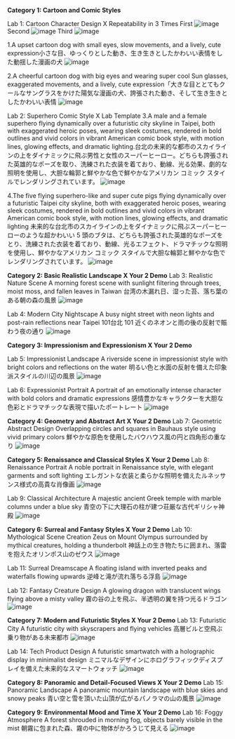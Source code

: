 **Category 1: Cartoon and Comic Styles**

Lab 1: Cartoon Character Design X Repeatability in 3 Times
First 
![image](https://github.com/user-attachments/assets/83fefbc2-0b43-4ba6-b40f-c7d8fd540b2e)
Second 
![image](https://github.com/user-attachments/assets/945954f7-9eca-4e90-9e02-c51a41ee4034)
Third
![image](https://github.com/user-attachments/assets/324f9fd1-e308-40ec-895b-f7e2383d87e0)

1.A upset cartoon dog with small eyes, slow movements, and a lively, cute expression小さな目、ゆっくりとした動き、生き生きとしたかわいい表情をした動揺した漫画の犬
![image](https://github.com/user-attachments/assets/2823ab23-aa1c-4824-80cb-2ac07be42f9a)

2.A cheerful cartoon dog with big eyes and wearing super cool Sun glasses, exaggerated movements, and a lively, cute expression「大きな目ととてもクールなサングラスをかけた陽気な漫画の犬、誇張された動き、そして生き生きとしたかわいい表情
![image](https://github.com/user-attachments/assets/5080d5a2-56ce-4cb2-a116-783b4e61134e)

Lab 2: Superhero Comic Style X Lab Template
3.A male and a female superhero flying dynamically over a futuristic city skyline in Taipei, both with exaggerated heroic poses, wearing sleek costumes, rendered in bold outlines and vivid colors in vibrant American comic book style, with motion lines, glowing effects, and dramatic lighting.台北の未来的な都市のスカイラインの上をダイナミックに飛ぶ男性と女性のスーパーヒーロー。どちらも誇張された英雄的なポーズを取り、洗練された衣装を着ており、動線、光る効果、劇的な照明を使用し、大胆な輪郭と鮮やかな色で鮮やかなアメリカン コミック スタイルでレンダリングされています。
![image](https://github.com/user-attachments/assets/09f80bb6-774c-499b-9d6d-0bf9dcf4ce5a)

4.The five flying superhero-like and super cute pigs flying dynamically over a futuristic Taipei city skyline, both with exaggerated heroic poses, wearing sleek costumes, rendered in bold outlines and vivid colors in vibrant American comic book style, with motion lines, glowing effects, and dramatic lighting 未来的な台北市のスカイラインの上をダイナミックに飛ぶスーパーヒーローのような超かわいい 5 頭のブタは、どちらも誇張された英雄的なポーズをとり、洗練された衣装を着ており、動線、光るエフェクト、ドラマチックな照明を使用し、鮮やかなアメリカン コミック スタイルで大胆な輪郭と鮮やかな色でレンダリングされています。
![image](https://github.com/user-attachments/assets/866ba9bb-87b7-451f-8ecc-e2d16db0c39c)


**Category 2: Basic Realistic Landscape X Your 2 Demo**
Lab 3: Realistic Nature Scene
A morning forest scene with sunlight filtering through trees, moist moss, and fallen leaves in Taiwan 台湾の木漏れ日、湿った苔、落ち葉のある朝の森の風景
![image](https://github.com/user-attachments/assets/03ea4642-3cd9-4e4e-8a7b-015a56824d41)

Lab 4: Modern City Nightscape
A busy night street with neon lights and post-rain reflections near Taipei 101台北 101 近くのネオンと雨の後の反射で賑わう夜の通り
![image](https://github.com/user-attachments/assets/e171575a-2c43-4ba8-b8b7-484b59ba3955)

**Category 3: Impressionism and Expressionism  X Your 2 Demo**

Lab 5: Impressionist Landscape
A riverside scene in impressionist style with bright colors and reflections on the water 明るい色と水面の反射を備えた印象派スタイルの川辺の風景
![image](https://github.com/user-attachments/assets/ee7e96ee-1443-4409-9470-ab99da116133)

Lab 6: Expressionist Portrait
A portrait of an emotionally intense character with bold colors and dramatic expressions 感情豊かなキャラクターを大胆な色彩とドラマチックな表現で描いたポートレート
![image](https://github.com/user-attachments/assets/f5c97ba0-a29c-41ae-b16a-4bc307064ee5)

**Category 4: Geometry and Abstract Art  X Your 2 Demo**
Lab 7: Geometric Abstract Design
Overlapping circles and squares in Bauhaus style using vivid primary colors 鮮やかな原色を使用したバウハウス風の円と四角形の重なり
![image](https://github.com/user-attachments/assets/154e19b0-492c-4dfe-a9b1-f01c5109aa53)

**Category 5: Renaissance and Classical Styles  X Your 2 Demo**
Lab 8: Renaissance Portrait
A noble portrait in Renaissance style, with elegant garments and soft lighting エレガントな衣装と柔らかな照明を備えたルネッサンス様式の高貴な肖像画
![image](https://github.com/user-attachments/assets/f5283753-c354-4751-ae3a-1b124e752ea7)

Lab 9: Classical Architecture
A majestic ancient Greek temple with marble columns under a blue sky 青空の下に大理石の柱が建つ荘厳な古代ギリシャ神殿
![image](https://github.com/user-attachments/assets/c8881a5f-649c-43ff-b562-994d6f7a35d0)

**Category 6: Surreal and Fantasy Styles  X Your 2 Demo**
Lab 10: Mythological Scene Creation
Zeus on Mount Olympus surrounded by mythical creatures, holding a thunderbolt 神話上の生き物たちに囲まれ、落雷を抱えたオリンポス山のゼウス
![image](https://github.com/user-attachments/assets/b38216de-f26e-42d8-8b27-bbf76b036848)

Lab 11: Surreal Dreamscape
A floating island with inverted peaks and waterfalls flowing upwards 逆峰と滝が流れ落ちる浮島
![image](https://github.com/user-attachments/assets/62382379-6749-4b20-b507-c5980a73f69a)

Lab 12: Fantasy Creature Design
A glowing dragon with translucent wings flying above a misty valley 霧の谷の上を飛ぶ、半透明の翼を持つ光るドラゴン
![image](https://github.com/user-attachments/assets/ba19df46-b99c-4cb2-a149-7d777d06bbc1)

**Category 7: Modern and Futuristic Styles  X Your 2 Demo**
Lab 13: Futuristic City
A futuristic city with skyscrapers and flying vehicles 高層ビルと空飛ぶ乗り物がある未来都市
![image](https://github.com/user-attachments/assets/616ed5ca-f9fa-4921-972f-fec3082f4d55)

Lab 14: Tech Product Design
A futuristic smartwatch with a holographic display in minimalist design ミニマルなデザインにホログラフィックディスプレイを備えた未来的なスマートウォッチ
![image](https://github.com/user-attachments/assets/da15fc5f-1c48-451e-9db3-c130e12e5572)

**Category 8: Panoramic and Detail-Focused Views  X Your 2 Demo**
Lab 15: Panoramic Landscape
A panoramic mountain landscape with blue skies and snowy peaks 青い空と雪を頂いた山頂が広がるパノラマの山の風景
![image](https://github.com/user-attachments/assets/d6bf50ac-c672-4cd2-83e8-f1746272603a)

**Category 9: Environmental Mood and Time  X Your 2 Demo**
Lab 16: Foggy Atmosphere
A forest shrouded in morning fog, objects barely visible in the mist 朝霧に包まれた森、霧の中に物体がかろうじて見える
![image](https://github.com/user-attachments/assets/aad31c6f-552f-46fc-a508-4574fc52359f)
